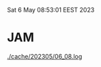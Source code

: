 Sat  6 May 08:53:01 EEST 2023
# JAM
<a href='./cache/202305/06_08.log'>./cache/202305/06_08.log</a>
